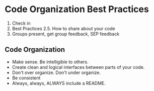 # Code Organization Best Practices

1. Check in
2. Best Practices
2.5. How to share about your code
3. Groups present, get group feedback, SEP feedback

## Code Organization

- Make sense. Be intelligible to others.
- Create clean and logical interfaces between parts of your code.
- Don't over organize. Don't under organize.
- Be consistent
- Always, always, ALWAYS include a README.

